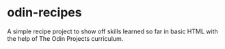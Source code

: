 # odin-recipes

A simple recipe project to show off skills learned so far in basic HTML with the help of The Odin Projects curriculum.